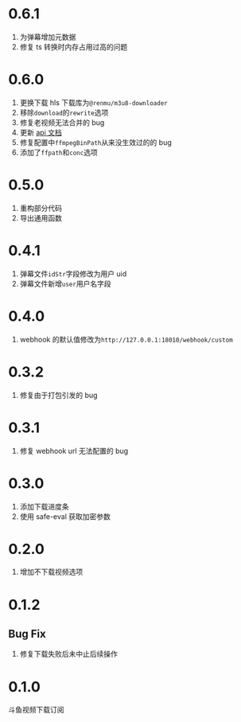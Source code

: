 # 0.6.1

1. 为弹幕增加元数据
2. 修复 ts 转换时内存占用过高的问题

# 0.6.0

1. 更换下载 hls 下载库为`@renmu/m3u8-downloader`
2. 移除`download`的`rewrite`选项
3. 修复老视频无法合并的 bug
4. 更新 [api 文档](./docs/api.md)
5. 修复配置中`ffmpegBinPath`从来没生效过的的 bug
6. 添加了`ffpath`和`conc`选项

# 0.5.0

1. 重构部分代码
2. 导出通用函数

# 0.4.1

1. 弹幕文件`idStr`字段修改为用户 uid
2. 弹幕文件新增`user`用户名字段

# 0.4.0

1. webhook 的默认值修改为`http://127.0.0.1:18010/webhook/custom`

# 0.3.2

1. 修复由于打包引发的 bug

# 0.3.1

1. 修复 webhook url 无法配置的 bug

# 0.3.0

1. 添加下载进度条
2. 使用 safe-eval 获取加密参数

# 0.2.0

1. 增加不下载视频选项

# 0.1.2

## Bug Fix

1. 修复下载失败后未中止后续操作

# 0.1.0

斗鱼视频下载订阅
